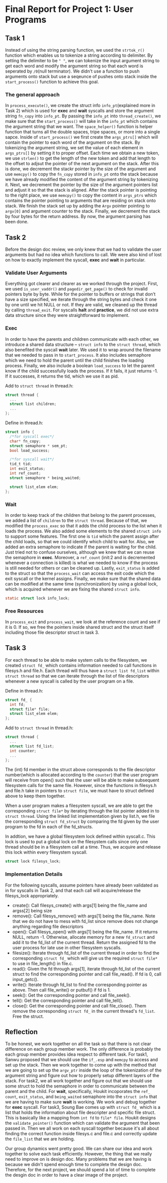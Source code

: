Final Report for Project 1: User Programs
=========================================

## Task 1
  Instead of using the string parsing function, we used the `strtok_r()` function which enables us to tokenize a string according to delimiter. By setting the delimiter to be `" "`, we can tokenize the input argument string to get each word and modify the argument string so that each word is seperated by `/0`(null terminator).
  We didn't use a function to push arguments onto stack but use a seqeunce of pushes onto stack inside the `start_process()` function to achieve this goal.
### The general approach
  In `process_execute()`, we create the struct info `info_pt`(explained more in Task 2) which is used for **exec** and **wait** syscalls and store the argument string `fn_copy` into `info_pt`. By passing the `info_pt` into `thread_create()`, we make sure that the `start_process()` will take in the `info_pt` which contains the argument string that we want. The `space_helper()` function is helper function that turns all the double spaces, tripe spaces, or more into a single sapce. Inside of `start_process()` we first create the `args_ptrs[]` which will contain the pointer to each word of the argument on the stack. By tokenizing the argument string, we set the value of each element in `args_ptrs[]` by setting it to proper offset. Each time we obtain a new token, we use `strlen()` to get the length of the new token and add that length to the offset to adjsut the pointer of the next argument on the stack. After this is done, we decrement the stackr pointer by the size of the argument and use `memcpy()` to copy the `fn_copy` stored in `info_pt` onto the stack because we have already modified the content of the argument string by tokenizing it. Next, we decrement the pointer by the size of the argument pointers list and adjust it so that the stack is aligned. After the stack pointer is pointing to the right place, we use `memcpy()` to copy the content in `args_ptrs` which contains the pointer pointing to arguments that are residing on stack onto stack. We finish the stack set up by adding the `Argv` pointer pointing to `argv[0]` and argument counter to the stack. Finally, we decrement the stack by four bytes for the return address. By now, the argument parsing has been done.


## Task 2

Before the design doc review, we only knew that we had to validate the user arguments but had no idea which functions to call. We were also kind of lost on how to exactly implement the syscall, **exec** and **wait** in particular. 

### Validate User Arguments
Everything got clearer and clearer as we worked through the project. First, we used `is_user_vaddr()` and `pagedir_get_page()` to check for invalid pointers byte by byte. While for the pointer to buffers or strings that don’t have a size specified, we iterate through the string bytes and check it one by one until we hit NULL or not. If they are valid, we cleaned up the thread by calling `thread_exit`. For syscalls **halt** and **practice**, we did not use extra data structure since they were straightforward to implement.

### Exec
In order to have the parents and children communicate with each other, we introduce a shared data structure – `struct info` to the `struct thread`, which also benefited the syscall **wait** later. We used it to wrap around the filename that we needed to pass in to `start_process`. It also includes semaphore which we need to hold the parent until the child finishes the loading process. Finally, we also include a boolean `load_success` to let the parent know if the child successfully loads the process. If it fails, it just returns -1. If it successes, it returns the tid, which we use it as pid. 

Add to `struct thread` in thread.h:
```c
struct thread {
  ...
  struct list children;
  ...
};
```

Define in thread.h:
```c
struct info {
  /*for syscall exec*/
  char* fn_copy;
  struct semaphore * sem_pt;
  bool load_success;

  /*for syscall wait*/
  tid_t tid;
  int exit_status;
  int ref_count;
  struct semaphore * being_waited;

  struct list_elem elem;
};
```

### Wait
In order to keep track of the children that belong to the parent processes, we added a list of `children` to the `struct thread`. Because of that, we modified the `process_exec` so that it adds the child process to the list when it loads the process. We also added some elements to the shared `struct info` to support some features. The first one is `tid` which the parent assign after the child loads, so that we could identify which child to wait for. Also, we added an extra semaphore to indicate if the parent is waiting for the child. Just tried not to confuse ourselves, although we knew that we can reuse the semaphore in **exec**. Moreover, a `ref_count` (init:2 and is decremented whenever a connection is killed) is what we needed to know if the process is still needed for others or can be cleaned up. Lastly, `exit_status` is added to the struct so that the `process_wait` can access the exit code which the exit syscall or the kernel assigns. Finally, we make sure that the shared data can be modified at the same time (synchronization) by using a global lock, which is acquired whenever we are fixing the shared `struct info`.

```c
static struct lock info_lock;

```

### Free Resources 
In `process_exit` and `process_wait`, we look at the reference count and see if it is 0. If so, we free the pointers inside shared struct and the struct itself including those file descriptor struct in task 3. 


## Task 3

For each thread to be able to make system calls to the filesystem, we created `struct fd_` which contains information needed to call functions in filesys.h and file.h. Each thread will thus have a `struct list fd_list` within `struct thread` so that we can iterate through the list of file descriptors whenever a new syscall is called by the user program on a file.


Define in thread.h:
```c
struct fd_ {
  int fd;
  struct file* file;
  struct list_elem elem;
};
```

Add to `struct thread` in thread.h:
```c
struct thread {
  ...
  struct list fd_list;
  int counter;
  ...
};
```

The (int) fd member in the struct above corresponds to the file descriptor number(which is allocated according to the `counter`) that the user program will receive from open() such that the user will be able to make subsequent filesystem calls for the same file. However, since the functions in filesys.h and file.h take in pointers to `struct file`, we must have to struct defined above to keep them together.

When a user program makes a filesystem syscall, we are able to get the corresponding `struct file*` by iterating through the list pointer added in to `struct thread`. Using the linked list implementation given by list.h, we file the corresponding `struct fd_struct` by comparing the fd given by the user program to the fd in each of the fd_structs.

In addtion, we have a global filesystem lock defined within syscall.c. This lock is used to put a global lock on the filesystem calls since only one thread should be in a filesystem call at a time. Thus, we acquire and release this lock within every filesystem syscall.

```c
struct lock filesys_lock;

```

### Implementation Details
For the following syscalls, assume pointers have already been validated as in for syscalls in Task 2, and that each call will acquire/release the filesys_lock appropriately.

* create(): Call filesys_create() with args[1] being the file_name and argss[2] being size
* remove(): Call filesys_remove() with args[1] being the file_name. Note that we do not have to mess with fd_list since remove does not    change anything regarding file descriptors
* open(): Call filesys_open() with args[1] being the file_name. If it returns NULL, return -1. Otherwise, allocate memory for a new `fd_struct` and add it to the fd_list of the current thread. Return the assigned fd to the user process for late use in other filesystem syscalls.
* filesize(): Iterate through fd_list of the current thread in order to find the corresponding `struct fd_` which will give us the required `struct file*` to use in file_length() in file.c.
* read(): Given the fd through args[1], iterate through fd_list of the current struct to find the corresponding pointer and call file_read(). If fd is 0, call input_getc().
* write(): Iterate through fd_list to find the corresponding pointer as above. Then call file_write() or putbuf() if fd is 1.
* seek(): Get the corresponding pointer and call file_seek().
* tell(): Get the corresponding pointer and call file_tell().
* close(): Get the corresponding pointer and call file_close(). Them remove the corresponding `struct fd_` in the current thread's `fd_list`. Free the struct.

## Reflection
  To be honest, we work together on all the task so that there is not clear difference on each group member work. The only difference is probably the each group member provides idea respect to different task. For task1, Sanwu proposed that we should use the `if_.esp` and `memcpy` to access and set up the stack. Then we work together to come up with the method that we are going to set up the `argv_ptr` inside the loop of the tokenization of the argument string and figure out how to properly setup different layers of the stack. For task2, we all work together and figure out that we should use some struct to hold the semaphore in order to communicate between the parent and the child. For **wait**, specifically, Houkit incoporates the `ref_ count`, `exit_status`, and `being_waited` semaphore into the `struct info` that we are having to make sure **wait** is working. We work and debug together for **exec** syscall. For task3, Soung Bae comes up with `struct fd_` which is a list that holds the information about file descripter and specific file struct. This is basically like a mapping from `int fd` to `file* file`. Houkit designs the `validate_pointer()` function which can validate the argument that been passed in. Then we all work on each syscall together because it's all about finding the correct function inside filesys.c and file.c and correctly update the `file_list` that we are holding.

  Our group dynamics went pretty good. We can share our idea and work together to solve each task efficiently. However, the thing that we really need to improve on is design doc. Many problems that we are having is because we didn't spend enough time to complete the design doc. Therefore, for the next project, we should spend a lot of time to complete the desgin doc in order to have a clear image of the project.

